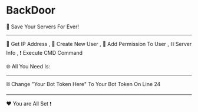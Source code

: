 # BackDoor

🚧 Save Your Servers For Ever!
_______________________________________

🧬 Get IP Address , 📨 Create New User , 🔑 Add Permission To User , ⛓ Server Info , ❗️ Execute CMD Command



🌐 All You Need Is:
________________________________________

⛓ Change "Your Bot Token Here" To Your Bot Token On Line 24

_________________________________________

❤️ You are All Set ❗️

